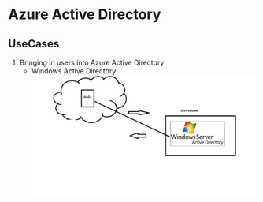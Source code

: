 # Azure Active Directory

## UseCases
1. Bringing in users into Azure Active Directory
    * Windows Active Directory
    ![Preview](./images/AD2AAD.png)